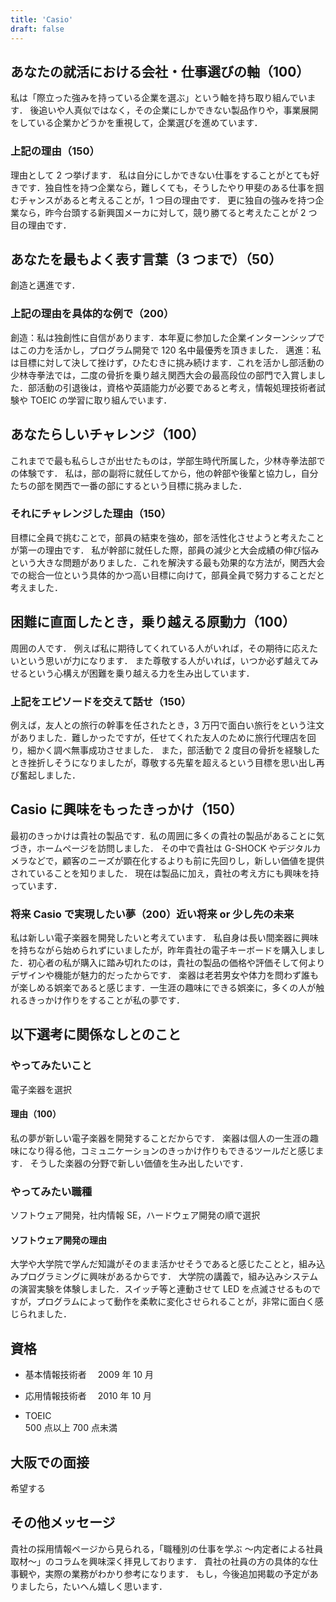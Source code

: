 ```yaml
---
title: 'Casio'
draft: false
---
```


## あなたの就活における会社・仕事選びの軸（100）

私は「際立った強みを持っている企業を選ぶ」という軸を持ち取り組んでいます．
後追いや人真似ではなく，その企業にしかできない製品作りや，事業展開をしている企業かどうかを重視して，企業選びを進めています．

### 上記の理由（150）

理由として 2 つ挙げます．
私は自分にしかできない仕事をすることがとても好きです．独自性を持つ企業なら，難しくても，そうしたやり甲斐のある仕事を掴むチャンスがあると考えることが，1 つ目の理由です．
更に独自の強みを持つ企業なら，昨今台頭する新興国メーカに対して，競り勝てると考えたことが 2 つ目の理由です．

## あなたを最もよく表す言葉（3 つまで）（50）

創造と邁進です．

### 上記の理由を具体的な例で（200）

創造：私は独創性に自信があります．本年夏に参加した企業インターンシップではこの力を活かし，プログラム開発で 120 名中最優秀を頂きました．
邁進：私は目標に対して決して挫けず，ひたむきに挑み続けます．これを活かし部活動の少林寺拳法では，二度の骨折を乗り越え関西大会の最高段位の部門で入賞しました．部活動の引退後は，資格や英語能力が必要であると考え，情報処理技術者試験や TOEIC の学習に取り組んでいます．

## あなたらしいチャレンジ（100）

これまでで最も私らしさが出せたものは，学部生時代所属した，少林寺拳法部での体験です．
私は，部の副将に就任してから，他の幹部や後輩と協力し，自分たちの部を関西で一番の部にするという目標に挑みました．

### それにチャレンジした理由（150）

目標に全員で挑むことで，部員の結束を強め，部を活性化させようと考えたことが第一の理由です．
私が幹部に就任した際，部員の減少と大会成績の伸び悩みという大きな問題がありました．これを解決する最も効果的な方法が，関西大会での総合一位という具体的かつ高い目標に向けて，部員全員で努力することだと考えました．

## 困難に直面したとき，乗り越える原動力（100）

周囲の人です．
例えば私に期待してくれている人がいれば，その期待に応えたいという思いが力になります．
また尊敬する人がいれば，いつか必ず越えてみせるという心構えが困難を乗り越える力を生み出しています．

### 上記をエピソードを交えて話せ（150）

例えば，友人との旅行の幹事を任されたとき，3 万円で面白い旅行をという注文がありました．難しかったですが，任せてくれた友人のために旅行代理店を回り，細かく調べ無事成功させました．
また，部活動で 2 度目の骨折を経験したとき挫折しそうになりましたが，尊敬する先輩を超えるという目標を思い出し再び奮起しました．

## Casio に興味をもったきっかけ（150）

最初のきっかけは貴社の製品です．私の周囲に多くの貴社の製品があることに気づき，ホームページを訪問しました．
その中で貴社は G-SHOCK やデジタルカメラなどで，顧客のニーズが顕在化するよりも前に先回りし，新しい価値を提供されていることを知りました．
現在は製品に加え，貴社の考え方にも興味を持っています．

### 将来 Casio で実現したい夢（200）近い将来 or 少し先の未来

私は新しい電子楽器を開発したいと考えています．
私自身は長い間楽器に興味を持ちながら始められずにいましたが，昨年貴社の電子キーボードを購入しました．初心者の私が購入に踏み切れたのは，貴社の製品の価格や評価そして何よりデザインや機能が魅力的だったからです．
楽器は老若男女や体力を問わず誰もが楽しめる娯楽であると感じます．一生涯の趣味にできる娯楽に，多くの人が触れるきっかけ作りをすることが私の夢です．

## 以下選考に関係なしとのこと

### やってみたいこと

電子楽器を選択

#### 理由（100）

私の夢が新しい電子楽器を開発することだからです．
楽器は個人の一生涯の趣味になり得る他，コミュニケーションのきっかけ作りもできるツールだと感じます．
そうした楽器の分野で新しい価値を生み出したいです．

### やってみたい職種

ソフトウェア開発，社内情報 SE，ハードウェア開発の順で選択

#### ソフトウェア開発の理由

大学や大学院で学んだ知識がそのまま活かせそうであると感じたことと，組み込みプログラミングに興味があるからです．
大学院の講義で，組み込みシステムの演習実験を体験しました．スイッチ等と連動させて LED を点滅させるものですが，プログラムによって動作を柔軟に変化させられることが，非常に面白く感じられました．

## 資格

- 基本情報技術者　 2009 年 10 月
- 応用情報技術者　 2010 年 10 月

- TOEIC  
  500 点以上 700 点未満

## 大阪での面接

希望する

## その他メッセージ

貴社の採用情報ページから見られる，「職種別の仕事を学ぶ ～内定者による社員取材～」のコラムを興味深く拝見しております．
貴社の社員の方の具体的な仕事観や，実際の業務がわかり参考になります．
もし，今後追加掲載の予定がありましたら，たいへん嬉しく思います．
